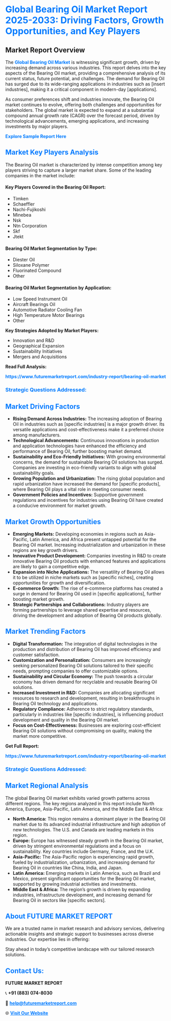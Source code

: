 <h1 style="color: #007BFF;">Global Bearing Oil Market Report 2025-2033: Driving Factors, Growth Opportunities, and Key Players</h1>

<section id="overview">
<h2>Market Report Overview</h2>
<p>The <a href="https://www.futuremarketreport.com/industry-report/bearing-oil-market" style="color: #007BFF; text-decoration: none;"><strong>Global Bearing Oil Market</strong></a> is witnessing significant growth, driven by increasing demand across various industries. This report delves into the key aspects of the Bearing Oil market, providing a comprehensive analysis of its current status, future potential, and challenges. The demand for Bearing Oil has surged due to its wide-ranging applications in industries such as [insert industries], making it a critical component in modern-day [applications].</p>
<p>As consumer preferences shift and industries innovate, the Bearing Oil market continues to evolve, offering both challenges and opportunities for stakeholders. The global market is expected to expand at a substantial compound annual growth rate (CAGR) over the forecast period, driven by technological advancements, emerging applications, and increasing investments by major players.</p>
</section>

<section id="overview">
<p><a href="https://www.futuremarketreport.com/request-sample/reportId=31062" style="color: #007BFF; text-decoration: none;"><strong>Explore Sample Report Here</strong></a></p>
</section>

<section id="key-players">
<h2 style="color: #007BFF;">Market Key Players Analysis</h2>
<p>The Bearing Oil market is characterized by intense competition among key players striving to capture a larger market share. Some of the leading companies in the market include:</p>
<h4>Key Players Covered in the Bearing Oil Report:</h4>
<ul><li>Timken</li><li>Schaeffler</li><li>Nachi-Fujikoshi</li><li>Minebea</li><li>Nsk</li><li>Ntn Corporation</li><li>Skf</li><li>Jtekt</li></ul>
<h4>Bearing Oil Market Segmentation by Type:</h4>
<ul><li>Diester Oil</li><li>Siloxane Polymer</li><li>Fluorinated Compound</li><li>Other</li></ul>

<h4>Bearing Oil Market Segmentation by Application:</h4>
<ul><li>Low Speed Instrument Oil</li><li>Aircraft Bearings Oil</li><li>Automotive Radiator Cooling Fan</li><li>High Temperature Motor Bearings</li><li>Other</li></ul>
<p><strong>Key Strategies Adopted by Market Players:</strong></p>
<ul>
<li>Innovation and R&D</li>
<li>Geographical Expansion</li>
<li>Sustainability Initiatives</li>
<li>Mergers and Acquisitions</li>
</ul>
</section>

<section>
<p><strong>Read Full Analysis: </strong></p><a href="https://www.futuremarketreport.com/industry-report/bearing-oil-market" style="color: #007BFF; text-decoration: none;"><strong>https://www.futuremarketreport.com/industry-report/bearing-oil-market</strong></a>
<h3 style="color: #007BFF;">Strategic Questions Addressed:</h3>
</section>

<section id="driving-factors">
<h2 style="color: #007BFF;">Market Driving Factors</h2>
<ul>
<li><strong>Rising Demand Across Industries:</strong> The increasing adoption of Bearing Oil in industries such as [specific industries] is a major growth driver. Its versatile applications and cost-effectiveness make it a preferred choice among manufacturers.</li>
<li><strong>Technological Advancements:</strong> Continuous innovations in production and application technologies have enhanced the efficiency and performance of Bearing Oil, further boosting market demand.</li>
<li><strong>Sustainability and Eco-Friendly Initiatives:</strong> With growing environmental concerns, the demand for sustainable Bearing Oil solutions has surged. Companies are investing in eco-friendly variants to align with global sustainability goals.</li>
<li><strong>Growing Population and Urbanization:</strong> The rising global population and rapid urbanization have increased the demand for [specific products], where Bearing Oil plays a vital role in meeting consumer needs.</li>
<li><strong>Government Policies and Incentives:</strong> Supportive government regulations and incentives for industries using Bearing Oil have created a conducive environment for market growth.</li>
</ul>
</section>

<section id="growth-opportunities">
<h2 style="color: #007BFF;">Market Growth Opportunities</h2>
<ul>
<li><strong>Emerging Markets:</strong> Developing economies in regions such as Asia-Pacific, Latin America, and Africa present untapped potential for the Bearing Oil market. Increasing industrialization and urbanization in these regions are key growth drivers.</li>
<li><strong>Innovative Product Development:</strong> Companies investing in R&D to create innovative Bearing Oil products with enhanced features and applications are likely to gain a competitive edge.</li>
<li><strong>Expansion into Niche Applications:</strong> The versatility of Bearing Oil allows it to be utilized in niche markets such as [specific niches], creating opportunities for growth and diversification.</li>
<li><strong>E-commerce Growth:</strong> The rise of e-commerce platforms has created a surge in demand for Bearing Oil used in [specific applications], further boosting market growth.</li>
<li><strong>Strategic Partnerships and Collaborations:</strong> Industry players are forming partnerships to leverage shared expertise and resources, driving the development and adoption of Bearing Oil products globally.</li>
</ul>
</section>

<section id="trending-factors">
<h2 style="color: #007BFF;">Market Trending Factors</h2>
<ul>
<li><strong>Digital Transformation:</strong> The integration of digital technologies in the production and distribution of Bearing Oil has improved efficiency and customer satisfaction.</li>
<li><strong>Customization and Personalization:</strong> Consumers are increasingly seeking personalized Bearing Oil solutions tailored to their specific needs, prompting companies to offer customizable options.</li>
<li><strong>Sustainability and Circular Economy:</strong> The push towards a circular economy has driven demand for recyclable and reusable Bearing Oil solutions.</li>
<li><strong>Increased Investment in R&D:</strong> Companies are allocating significant resources to research and development, resulting in breakthroughs in Bearing Oil technology and applications.</li>
<li><strong>Regulatory Compliance:</strong> Adherence to strict regulatory standards, particularly in industries like [specific industries], is influencing product development and quality in the Bearing Oil market.</li>
<li><strong>Focus on Cost-Effectiveness:</strong> Businesses are exploring cost-efficient Bearing Oil solutions without compromising on quality, making the market more competitive.</li>
</ul>
</section>

<section>
<p><strong>Get Full Report: </strong></p><a href="https://www.futuremarketreport.com/industry-report/bearing-oil-market" style="color: #007BFF; text-decoration: none;"><strong>https://www.futuremarketreport.com/industry-report/bearing-oil-market</strong></a>
<h3 style="color: #007BFF;">Strategic Questions Addressed:</h3>
</section>


<section id="regional-analysis">
<h2 style="color: #007BFF;">Market Regional Analysis</h2>
<p>The global Bearing Oil market exhibits varied growth patterns across different regions. The key regions analyzed in this report include North America, Europe, Asia-Pacific, Latin America, and the Middle East & Africa:</p>
<ul>
<li><strong>North America:</strong> This region remains a dominant player in the Bearing Oil market due to its advanced industrial infrastructure and high adoption of new technologies. The U.S. and Canada are leading markets in this region.</li>
<li><strong>Europe:</strong> Europe has witnessed steady growth in the Bearing Oil market, driven by stringent environmental regulations and a focus on sustainability. Key countries include Germany, France, and the U.K.</li>
<li><strong>Asia-Pacific:</strong> The Asia-Pacific region is experiencing rapid growth, fueled by industrialization, urbanization, and increasing demand for Bearing Oil in countries like China, India, and Japan.</li>
<li><strong>Latin America:</strong> Emerging markets in Latin America, such as Brazil and Mexico, present significant opportunities for the Bearing Oil market, supported by growing industrial activities and investments.</li>
<li><strong>Middle East & Africa:</strong> The region’s growth is driven by expanding industries, infrastructure development, and increasing demand for Bearing Oil in sectors like [specific sectors].</li>
</ul>
</section>

<footer>
<h2 style="color: #007BFF;">About FUTURE MARKET REPORT</h2>
<p>We are a trusted name in market research and advisory services, delivering actionable insights and strategic support to businesses across diverse industries. Our expertise lies in offering:</p>

<p>Stay ahead in today’s competitive landscape with our tailored research solutions.</p>

<h2 style="color: #007BFF;">Contact Us:</h2>
<p><strong>FUTURE MARKET REPORT</strong></p>
<p>📞 <strong>+91 (883) 074-8030</strong></p>
<p>📧 <strong><a href="mailto:help@futuremarketreport.com" style="color: #007BFF;">help@futuremarketreport.com</a></strong></p>
<p>🌐 <strong><a href="https://www.futuremarketreport.com/" style="color: #007BFF;">Visit Our Website</a></strong></p>
</footer>